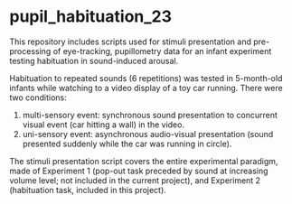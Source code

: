 # pupil_habituation_23
This repository includes scripts used for stimuli presentation and pre-processing of eye-tracking, pupillometry data for an infant experiment testing habituation in sound-induced arousal.

Habituation to repeated sounds (6 repetitions) was tested in 5-month-old infants while watching to a video display of a toy car running. There were two conditions:
1) multi-sensory event: synchronous sound presentation to concurrent visual event (car hitting a wall) in the video.
2) uni-sensory event: asynchronous audio-visual presentation (sound presented suddenly while the car was running in circle).

The stimuli presentation script covers the entire experimental paradigm, made of Experiment 1 (pop-out task preceded by sound at increasing volume level; not included in the current project), and Experiment 2 (habituation task, included in this project).
